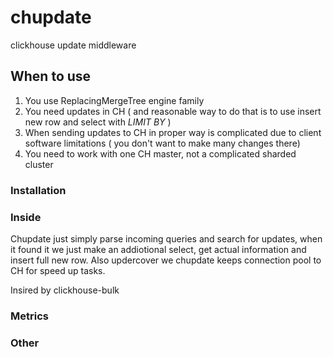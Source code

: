 # chupdate
clickhouse update middleware

## When to use
1. You use ReplacingMergeTree engine family
2. You need updates in CH ( and reasonable way to do that is to use insert new row and select with *LIMIT BY* )
3. When sending updates to CH in proper way is complicated due to client software limitations ( you don't want to make many changes there)
4. You need to work with one CH master, not a complicated sharded cluster

### Installation

### Inside

Chupdate just simply parse incoming queries and search for updates, when it found it we just make an addiotional select, get actual information and insert full new row.
Also updercover we chupdate keeps connection pool to CH for speed up tasks.

Insired by clickhouse-bulk

### Metrics

### Other